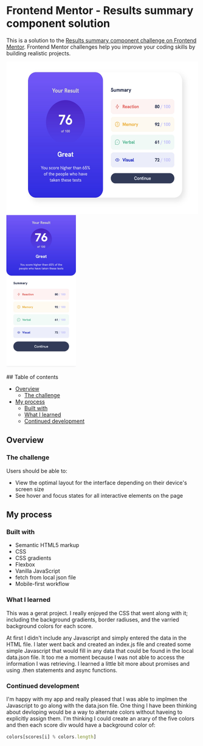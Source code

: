 # Frontend Mentor - Results summary component solution

This is a solution to the [Results summary component challenge on Frontend Mentor](https://www.frontendmentor.io/challenges/results-summary-component-CE_K6s0maV). Frontend Mentor challenges help you improve your coding skills by building realistic projects. 

<p float="left">
<img src="./assets/images/screenshot-desktop.jpg" height=400>  <img src="./assets/images/screenshot-mobile.jpg" height= 400 /> 
</p>
## Table of contents

- [Overview](#overview)
  - [The challenge](#the-challenge)
- [My process](#my-process)
  - [Built with](#built-with)
  - [What I learned](#what-i-learned)
  - [Continued development](#continued-development)


## Overview

### The challenge

Users should be able to:

- View the optimal layout for the interface depending on their device's screen size
- See hover and focus states for all interactive elements on the page


## My process

### Built with

- Semantic HTML5 markup
- CSS
- CSS gradients
- Flexbox
- Vanilla JavaScript
- fetch from local json file
- Mobile-first workflow


### What I learned

This was a gerat project.  I really enjoyed the CSS that went along with it; including the background gradients, border radiuses, and the varried background colors for each score.  

At first I didn't include any Javascript and simply entered the data in the HTML file.  I later went back and created an index.js file and created some simple Javascript that would fill in any data that could be found in the local data.json file.  It too me a moment because I was not able to access the information I was retrieving.  I learned a little bit more about promises and using .then statements and async functions.  


### Continued development

I'm happy with my app and really pleased that I was able to implmen the Javascript to go along with the data.json file.  One thing I have been thinking about devloping would be a way to alternate colors without haveing to explicitly assign them.  I'm thinking I could create an arary of the five colors and then each score div would have a background color of:
```javascript
colors[scores[i] % colors.length]
```
